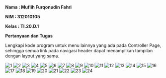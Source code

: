 <p><b>Nama : Muflih Furqonudin Fahri
<p> NIM : 312010105
<p> Kelas : TI.20.D.1
<p> Pertanyaan dan Tugas </b>
<p> Lengkapi kode program untuk menu lainnya yang ada pada Controller Page, sehingga semua link pada navigasi header dapat menampilkan tampilan dengan layout yang sama.

![1](https://user-images.githubusercontent.com/101880025/172698069-de7ebace-dd3c-46d8-bb4d-f415e3a8d7a2.png)
![2](https://user-images.githubusercontent.com/101880025/172698087-d5bd6684-447c-4ca1-9301-f59196f66d6d.png)
![3](https://user-images.githubusercontent.com/101880025/172698094-92fb91a4-ba75-4cee-a800-c52dcd42d711.png)
![4](https://user-images.githubusercontent.com/101880025/172698096-3c36fac2-db46-4467-b595-3e85b8e6f7d5.png)
![5](https://user-images.githubusercontent.com/101880025/172698103-90bbbb6b-72fa-4b34-895b-d0b46fecdadb.png)
![6](https://user-images.githubusercontent.com/101880025/172698117-4423a60d-5818-4b39-8772-b496759c0d50.png)
![7](https://user-images.githubusercontent.com/101880025/172698128-ad4dcf8c-8873-46bc-9f3b-08d43d58428f.png)
![8](https://user-images.githubusercontent.com/101880025/172698140-ab330c55-207c-4aad-8010-186afbd3b036.png)
![9](https://user-images.githubusercontent.com/101880025/172698150-3fe37147-f0fe-4479-8fca-1f05279205f2.png)
![10](https://user-images.githubusercontent.com/101880025/172698156-45c05525-a522-4478-88ea-53c36f917d61.png)
![11](https://user-images.githubusercontent.com/101880025/172698160-1e207c8b-35a8-4111-9e20-4eb62cf46e1d.png)
![12](https://user-images.githubusercontent.com/101880025/172698163-29a2c818-714e-4a53-9d1d-973691f5cb2d.png)
![13](https://user-images.githubusercontent.com/101880025/172698165-ec6a6eab-4341-4136-8186-40b7ee361f1d.png)
![14](https://user-images.githubusercontent.com/101880025/172698171-a58e561d-1886-4f3d-a7b0-36d4c20c02d1.png)
![15](https://user-images.githubusercontent.com/101880025/172698175-9acce688-2ad2-4a5e-83e3-d21772e9c5cc.png)
![16](https://user-images.githubusercontent.com/101880025/172698183-d3e3dfce-5b2c-42b2-8d32-e1ed2824afa8.png)
![17](https://user-images.githubusercontent.com/101880025/172698192-8d5bae64-13c5-4b45-9946-3351ef8a1181.png)
![18](https://user-images.githubusercontent.com/101880025/172698197-2166da3a-01b4-4d71-91f1-aefc66dc8548.png)
![19](https://user-images.githubusercontent.com/101880025/172698200-72434039-12dd-414a-9b09-df961d908fc5.png)
![20](https://user-images.githubusercontent.com/101880025/172698204-9c0525d0-b321-44e9-944e-710a1f892b24.png)
![21](https://user-images.githubusercontent.com/101880025/172698210-891122e8-b2f2-49de-88f2-1db5c34e6433.png)
![22](https://user-images.githubusercontent.com/101880025/172698218-ca943ac0-83d2-4852-9a9b-d913587f1b37.png)
![23](https://user-images.githubusercontent.com/101880025/172698221-112b4cea-ee16-4c55-8667-f1fc1711e3bb.png)
![24](https://user-images.githubusercontent.com/101880025/172698226-3d004d6f-5dd1-4ac1-8bbb-e18ef1077937.png)
